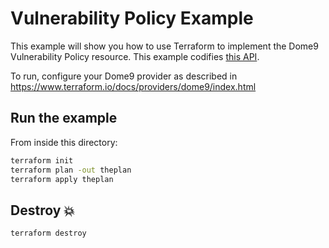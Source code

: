 # Vulnerability Policy Example

This example will show you how to use Terraform to implement the Dome9 Vulnerability Policy resource.
This example codifies [this API](https://docs.cgn.portal.checkpoint.com/reference/vulnerabilitypolicy_get_get_v2vulnerabilitypolicyid).

To run, configure your Dome9 provider as described in https://www.terraform.io/docs/providers/dome9/index.html

## Run the example

From inside this directory:

```bash
terraform init
terraform plan -out theplan
terraform apply theplan
```

## Destroy 💥

```bash
terraform destroy
```
